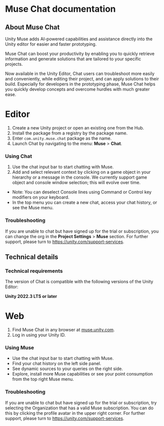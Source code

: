 # Muse Chat documentation

## About Muse Chat
Unity Muse adds AI-powered capabilities and assistance directly into the Unity editor for easier and faster prototyping.

Muse Chat can boost your productivity by enabling you to quickly retrieve information and generate solutions that are tailored to your specific projects.

Now available in the Unity Editor, Chat users can troubleshoot more easily and conveniently, while editing their project, and can apply solutions to their build. Especially for developers in the prototyping phase, Muse Chat helps you quickly develop concepts and overcome hurdles with much greater ease.

# Editor
1. Create a new Unity project or open an existing one from the Hub.
2. Install the package from a registry by the package name.
3. Enter `com.unity.muse.chat` package as the name.
4. Launch Chat by navigating to the menu: **Muse** > **Chat**.

###  Using Chat
1. Use the chat input bar to start chatting with Muse. 
2. Add and select relevant context by clicking on a game object in your hierarchy or a message in the console. We currently support game object and console window selection; this will evolve over time.
* Note: You can deselect Console lines using Command or Control key modifiers on your keyboard.
* In the top menu you can create a new chat, access your chat history, or see the Muse menu.

### Troubleshooting
If you are unable to chat but have signed up for the trial or subscription, you can change the org in the **Project Settings** > **Muse** section. For further support, please turn to https://unity.com/support-services.

## Technical details
### Technical requirements
The version of Chat is compatible with the following versions of the Unity Editor:

**Unity 2022.3 LTS or later**

# Web 
1. Find Muse Chat in any browser at [muse.unity.com](muse.unity.com).
2. Log in using your Unity ID.

### Using Muse
* Use the chat input bar to start chatting with Muse.
* Find your chat history on the left side panel.
* See dynamic sources to your queries on the right side.
* Explore, install more Muse capabilities or see your point consumption from the top right Muse menu.

### Troubleshooting
If you are unable to chat but have signed up for the trial or subscription, try selecting the Organization that has a valid Muse subscription. You can do this by clicking the profile avatar in the upper right corner. For further support, please turn to https://unity.com/support-services.
